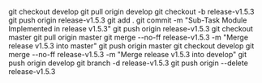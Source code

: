 git checkout develop
git pull origin develop
git checkout -b release-v1.5.3
git push origin release-v1.5.3
git add .
git commit -m "Sub-Task Module Implemented in release v1.5.3"
git push origin release-v1.5.3
git checkout master
git pull origin master
git merge --no-ff release-v1.5.3 -m "Merge release v1.5.3 into master"
git push origin master
git checkout develop
git merge --no-ff release-v1.5.3 -m "Merge release v1.5.3 into develop"
git push origin develop
git branch -d release-v1.5.3
git push origin --delete release-v1.5.3
